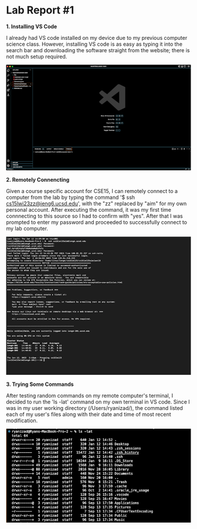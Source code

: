 # Lab Report #1

**1. Installing VS Code**

I already had VS code installed on my device due to my previous computer science class. However, installing VS code is as easy as typing it into the search bar and downloading the software straight from the website; there is not much setup required. 

![Image](VScodeScreenshot.png)

**2. Remotely Connencting**

Given a course specific account for CSE15, I can remotely connect to a computer from the lab by typing the command '$ ssh cs15lwi23zz@ieng6.ucsd.edu', with the "zz" replaced by "aim" for my own personal account. After executing the command, it was my first time connnecting to this source so I had to confirm with "yes". After that I was prompted to enter my password and proceeded to successfully connect to my lab computer. 

![Image](RemoteConnectionSS.png)

**3. Trying Some Commands**

After testing random commands on my remote computer's terminal, I decided to run the 'ls -lat' command on my own terminal in VS code. Since I was in my user working directory (/Users/ryanizad/), the command listed each of my user's files along with their date and time of most recent modification. 

![Image](TryingCommandsSS.png)



